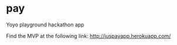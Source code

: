 # pay
Yoyo playground hackathon app

Find the MVP at the following link: http://juspayapp.herokuapp.com/
